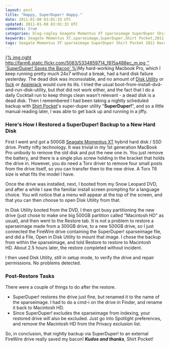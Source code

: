 ```yaml
---           
layout: post
title: "Happy, SuperDuper! Happy."
date: 2011-01-08 03:01:33 UTC
updated: 2011-01-08 03:01:33 UTC
comments: true
categories: blog-cogley Seagate Momentus XT sparseimage SuperDuper Shirt Pocket 2011 Hard Drive Failure Recovery apple
keywords: Seagate Momentus XT,sparseimage,SuperDuper,Shirt Pocket,2011,Hard Drive Failure,Recovery,apple
tags: Seagate Momentus XT sparseimage SuperDuper Shirt Pocket 2011 Hard Drive Failure Recovery apple
---
```

 

[{% img right http://farm6.static.flickr.com/5083/5334859714_f815a488ec_m.jpg '' 'SuperDuper! Saves the Bacon' %}](http://www.flickr.com/photos/81796435@N00/5334859714 "View 'SuperDuper! Saves the Bacon' on Flickr.com")My hard-working Macbook Pro, which I keep running pretty much 24x7 without a break, had a hard disk failure yesterday. The dead disk was inconsolable, and no amount of [Disk Utility](http://en.wikipedia.org/wiki/Disk_Utility) or [fsck](http://support.apple.com/kb/TS1417) or [Applejack](http://applejack.sourceforge.net/) would cure its ills. I tried the usual boot-from-install-dvd-and-run-disk-utility, but _that_ did not work either, and the fact that I do a daily Cocktail run to keep things clean wasn't relevant - a dead disk is a dead disk. Then I remembered I had been taking a nightly scheduled backup with [Shirt Pocket](http://www.shirt-pocket.com)'s super-duper utility "**SuperDuper!**", and so a little manual reading later, I was able to get back up and running in a jiffy.

### Here's How I Restored a SuperDuper! Backup to a New Hard Disk

First I went and got a 500GB [Seagate Momentus XT](http://www.seagate.com/www/en-us/products/laptops/laptop-hdd/) hybrid hard disk / SSD drive. Pretty nifty technology. It was trivial in my 1st generation MacBook Pro unibody to remove the old disk and put the new one in. You just remove the battery, and there is a single plus screw holding in the bracket that holds the drive in. However, you do need a Torx driver to remove four small posts from the drive itself, so you can transfer then to the new drive. A Torx T6 size is what fits the model I have.


Once the drive was installed, next, I booted from my Snow Leopard DVD, and after a while I saw the familiar install screen prompting for a language choice. You will notice that a menu will appear at the top of the screen, and that you can then choose to open Disk Utility from that.


In Disk Utility booted from the DVD, I then got busy partitioning the new drive (just chose to make one big 500GB partition called "Macintosh HD" as usual), and then went to the Restore tab. It is not a problem to restore a sparseimage made from a 300GB drive, to a new 500GB drive, so I just connected the FireWire drive containing the SuperDuper! sparseimage file, and did a File, Open in Disk Utility to mount that image. I chose the backup from within the sparseimage, and told Restore to restore to Macintosh HD. About 2.5 hours later, the restore completed without incident.


I then used Disk Utility, still in setup mode, to verify the drive and repair permissions. No problems detected.

### Post-Restore Tasks

There were a couple of things to do after the restore.

- SuperDuper! restores the drive just fine, but renamed it to the name of the sparseimage. I had to do a cmd-i on the drive in Finder, and rename it back to Macintosh HD. 
- Since SuperDuper! excludes the sparseimage from indexing, your restored drive will also be excluded. Just go into Spotlight preferences, and remove the Macintosh HD from the Privacy exclusion list. 

So, in conclusion, that nightly backup via SuperDuper! to an external FireWire drive really saved my bacon! **_Kudos and thanks_**, Shirt Pocket!

